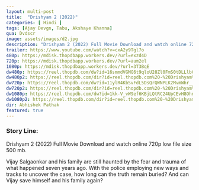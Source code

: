 ```yaml
---
layout: multi-post
title:  "Drishyam 2 (2022)"
categories: [ Hindi ]
tags: [Ajay Devgn, Tabu, Akshaye Khanna]
qua: Dvdscr
image: assets/images/d2.jpg
description: "Drishyam 2 (2022) Full Movie Download and watch online 720p low file size 500 mb."
trailer: https://www.youtube.com/watch?v=cxA2y9Tgl7o
480p: https://mdisk.thopdbapp.workers.dev/?url=exzd4D
720p: https://mdisk.thopdbapp.workers.dev/?url=aum2el
1080p: https://mdisk.thopdbapp.workers.dev/?url=3T3BqE
dw480p: https://reel.thopdb.com/dw?id=16smmdVGMG6t9qloU28Zl0FmS0tDLLlbG
dw480p2: https://reel.thopdb.com/dir?id=reel.thopdb.com%20-%20Drishyam%202%20(2022)%20Hindi%20Full%20Movie%20S-Print%20480p.mkv
dw720p: https://reel.thopdb.com/dw?id=11ylR4KbSvFdL5DsQrQWNPLK2MvmWhr__
dw720p2: https://reel.thopdb.com/dir?id=reel.thopdb.com%20-%20Drishyam%202%20(2022)%20Hindi%20Full%20Movie%20S-Print%20720p%20HEVC.mkv
dw1080p: https://reel.thopdb.com/dw?id=1kk-V_vW9ef6KBjLQtRC24UpCEvH8OhnR
dw1080p2: https://reel.thopdb.com/dir?id=reel.thopdb.com%20-%20Drishyam%202%20(2022)%20Hindi%20Full%20Movie%20PreDVD%201080p.mkv
dir: Abhishek Pathak
featured: true
---
```


### Story Line:
Drishyam 2  (2022) Full Movie Download and watch online 720p low file size 500 mb.

Vijay Salgaonkar and his family are still haunted by the fear and trauma of what happened seven years ago. With the police employing new ways and tracks to uncover the case, how long can the truth remain buried? And can Vijay save himself and his family again?